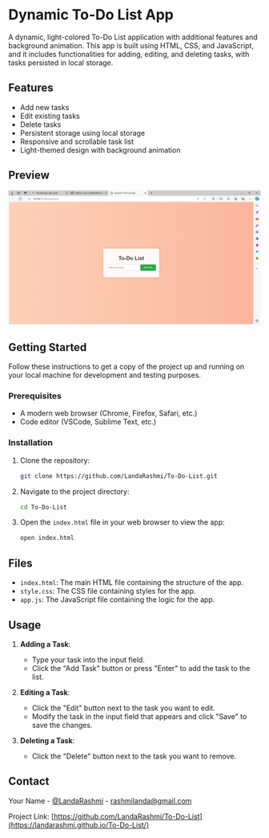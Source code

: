 # Dynamic To-Do List App

A dynamic, light-colored To-Do List application with additional features and background animation. This app is built using HTML, CSS, and JavaScript, and it includes functionalities for adding, editing, and deleting tasks, with tasks persisted in local storage.

## Features

- Add new tasks
- Edit existing tasks
- Delete tasks
- Persistent storage using local storage
- Responsive and scrollable task list
- Light-themed design with background animation

## Preview

![To-Do List App Screenshot](Screenshot.png)

## Getting Started

Follow these instructions to get a copy of the project up and running on your local machine for development and testing purposes.

### Prerequisites

- A modern web browser (Chrome, Firefox, Safari, etc.)
- Code editor (VSCode, Sublime Text, etc.)

### Installation

1. Clone the repository:
    ```sh
    git clone https://github.com/LandaRashmi/To-Do-List.git
    ```

2. Navigate to the project directory:
    ```sh
    cd To-Do-List
    ```

3. Open the `index.html` file in your web browser to view the app:
    ```sh
    open index.html
    ```

## Files

- `index.html`: The main HTML file containing the structure of the app.
- `style.css`: The CSS file containing styles for the app.
- `app.js`: The JavaScript file containing the logic for the app.

## Usage

1. **Adding a Task**:
   - Type your task into the input field.
   - Click the "Add Task" button or press "Enter" to add the task to the list.

2. **Editing a Task**:
   - Click the "Edit" button next to the task you want to edit.
   - Modify the task in the input field that appears and click "Save" to save the changes.

3. **Deleting a Task**:
   - Click the "Delete" button next to the task you want to remove.

## Contact

Your Name - [@LandaRashmi](https://www.linkedin.com/in/rashmi-landa-294796255/) - rashmilanda@gmail.com

Project Link: [https://github.com/LandaRashmi/To-Do-List](https://landarashmi.github.io/To-Do-List/)


